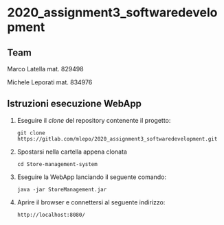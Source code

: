 #  2020_assignment3_softwaredevelopment


## Team

Marco Latella mat. 829498

Michele Leporati mat. 834976


## Istruzioni esecuzione WebApp


1. Eseguire il _clone_ del repository contenente il progetto:
   
    `git clone https://gitlab.com/mlepo/2020_assignment3_softwaredevelopment.git`


2. Spostarsi nella cartella appena clonata

    `cd Store-management-system`


3. Eseguire la WebApp lanciando il seguente comando:

    `java -jar StoreManagement.jar`


4. Aprire il browser e connettersi al seguente indirizzo:

    `http://localhost:8080/`
